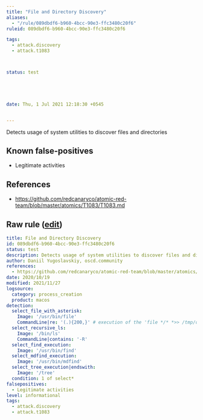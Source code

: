 ```yaml
---
title: "File and Directory Discovery"
aliases:
  - "/rule/089dbdf6-b960-4bcc-90e3-ffc3480c20f6"
ruleid: 089dbdf6-b960-4bcc-90e3-ffc3480c20f6

tags:
  - attack.discovery
  - attack.t1083



status: test





date: Thu, 1 Jul 2021 12:18:30 +0545


---
```


Detects usage of system utilities to discover files and directories

<!--more-->


## Known false-positives

* Legitimate activities



## References

* https://github.com/redcanaryco/atomic-red-team/blob/master/atomics/T1083/T1083.md


## Raw rule ([edit](https://github.com/SigmaHQ/sigma/edit/master/rules/linux/macos/process_creation/proc_creation_macos_file_and_directory_discovery.yml))
```yaml
title: File and Directory Discovery
id: 089dbdf6-b960-4bcc-90e3-ffc3480c20f6
status: test
description: Detects usage of system utilities to discover files and directories
author: Daniil Yugoslavskiy, oscd.community
references:
  - https://github.com/redcanaryco/atomic-red-team/blob/master/atomics/T1083/T1083.md
date: 2020/10/19
modified: 2021/11/27
logsource:
  category: process_creation
  product: macos
detection:
  select_file_with_asterisk:
    Image: '/usr/bin/file'
    CommandLine|re: '(.){200,}' # execution of the 'file */* *>> /tmp/output.txt' will produce huge commandline
  select_recursive_ls:
    Image: '/bin/ls'
    CommandLine|contains: '-R'
  select_find_execution:
    Image: '/usr/bin/find'
  select_mdfind_execution:
    Image: '/usr/bin/mdfind'
  select_tree_execution|endswith:
    Image: '/tree'
  condition: 1 of select*
falsepositives:
  - Legitimate activities
level: informational
tags:
  - attack.discovery
  - attack.t1083

```
